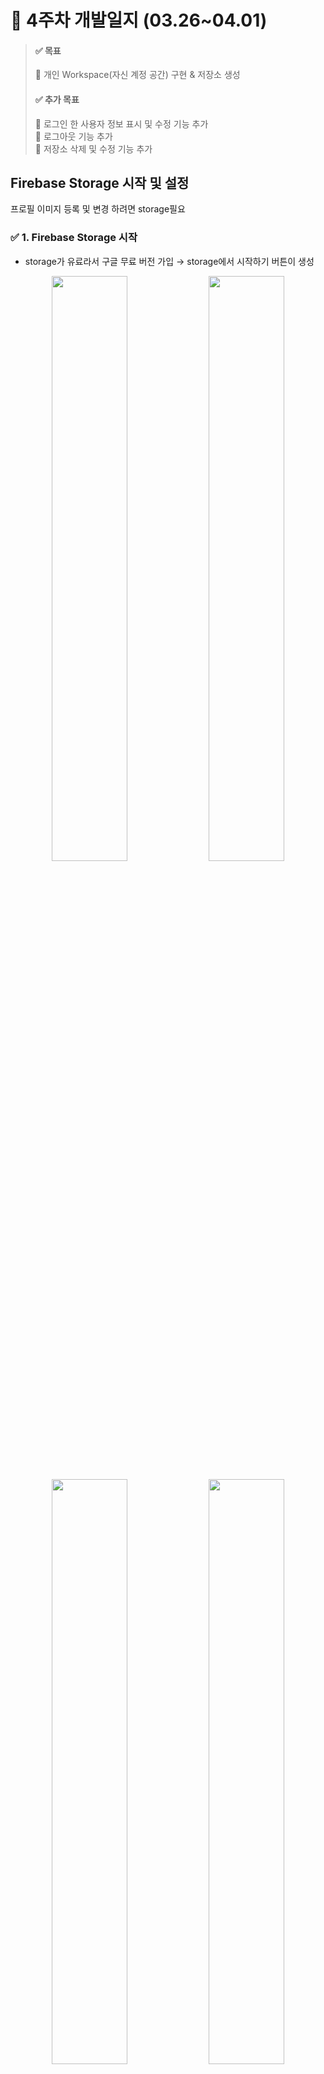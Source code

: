 # 📝 4주차 개발일지 (03.26~04.01)

> #### ✅ 목표
> 📌 개인 Workspace(자신 계정 공간) 구현 & 저장소 생성
> #### ✅ 추가 목표
> 📌 로그인 한 사용자 정보 표시 및 수정 기능 추가 <br>
> 📌 로그아웃 기능 추가 <br>
> 📌 저장소 삭제 및 수정 기능 추가


## Firebase Storage 시작 및 설정

프로필 이미지 등록 및 변경 하려면 storage필요

### **✅ 1. Firebase Storage 시작**

- storage가 유료라서 구글 무료 버전 가입 → storage에서 시작하기 버튼이 생성
<p align="center">  
     <img src="https://github.com/user-attachments/assets/825ea629-0bd7-4dc1-8fef-98536944a040" align="center" width="49%">  
     <img src="https://github.com/user-attachments/assets/7df128be-9687-42d3-a65d-b4b4dce13fda" align="center" width="49%">
</p>
<p align="center">  
     <img src="https://github.com/user-attachments/assets/732765e0-1a20-4a68-a64f-8a25382fcbcc" align="center" width="49%">  
     <img src="https://github.com/user-attachments/assets/1c55c6aa-f7cd-4bcf-94f9-dd635e16e1a9" align="center" width="49%">
</p>
<p align="left">  
     <img src="https://github.com/user-attachments/assets/2754b17d-3fad-41ea-8494-c57881d9ac28" align="center" width="50%"> 
</p>

### **✅ 2. Firebase Storage 설정**

- auth가 있는 경우에만 read/write허용가능 하도록 설정 변경
<p align="center">  
     <img src="https://github.com/user-attachments/assets/cca7c444-746f-49da-aba4-aa3960c168d1" align="center" width="49%">  
     <img src="https://github.com/user-attachments/assets/21a06af8-1a33-4cbc-b8a9-f0b6880d7179" align="center" width="49%">
</p>

## 로그인 한 사용자의 정보 표시

로그인한 사용자의 정보(닉네임, 프로필 이미지) 표시

### **✅ 1.** 이메일, 비밀번호 로그인 경우 : 닉네임은 회원가입시 닉네임, 프로필은 기본 이미지

![Image](https://github.com/user-attachments/assets/384823c4-d01d-45c0-8169-b7699acf23d9)

### **✅ 2.** 구글 로그인 경우 : 닉네임 및 프로필 이미지 모두 구글 계정 닉네임과 이미지

![Image](https://github.com/user-attachments/assets/636cd288-c3b5-4175-8e97-dbbe9cafcd9c)

## 프로필 이미지, 닉네임 변경 기능 구현 + 로그아웃 구현

### **✅ 1. 개인 정보 미니 창**

- 프로필 이미지 클릭시 작은 프로필 이미지, 닉네임, 계정에 대한 정보와 로그아웃 버튼이 있는 창 구현

  ![Image](https://github.com/user-attachments/assets/037ae0f9-a74c-4765-8e95-624c1b1d7390)

### **✅ 2. 프로필 이미지 변경 기능**

- 창안에 작은 프로필 이미지 클릭시 로컬에서 이미지 업로드 가능

   ![Image](https://github.com/user-attachments/assets/20a56bbb-3944-4ae6-affb-507cfd041445)
    
- 열기 한 뒤 잠시 로딩 시간 후 기존 프로필과 작은 프로필 모두 변경

  ![Image](https://github.com/user-attachments/assets/cd163972-8384-4f67-85d0-b94ceb60d162)

### **✅ 2. 닉네임 변경 기능**

- 닉네임 보이는 부분을 입력 창으로 하여 원래 닉네임을 지우고 원하는 닉네임 작성

  ![Image](https://github.com/user-attachments/assets/1844972f-f11b-406a-a029-25d13956f860)
    
- 닉네임 변경 하고 일정 로딩 시간 후 메인 타이틀 닉네임 변경

   ![Image](https://github.com/user-attachments/assets/6f8eb2b3-e41d-4652-972d-c47a7144331e)

### **✅ 3. 로그아웃 기능**

- 로그아웃 버튼 클릭 시 로그아웃 후 로그인 페이지로 이동
<p align="center">  
     <img src="https://github.com/user-attachments/assets/7c6cfa10-688f-4594-8d40-8a433f99a859" align="center" width="43%">  
     <img src="https://github.com/user-attachments/assets/c1b90129-5bf9-48bd-b416-cd639ee7cf6a" align="center" width="56%">
</p>

### **✅ 4. 문제 발생 및 해결**

문제 발생 : **이메일 로그인**을 했을경우 127.0.0.1 도메인에서는 정상적으로 닉네임과 이미지가 로드됨 <br>
**하지만 localhost 도메인에서는 구글계정 닉네임과 이미지가 로드되는 문제**
  
  - 개발자 모드(F12) → storage → local storage를 보면서 로그인, 로그아웃 실행 하면서 문제 원인 찾기
    
      - 127.0.0.1 도메인에서는 local storage에 닉네임과 이미지 값이 저장되어 있지 않음
        
      - localhost 도메인에서는 구글계정의 닉네임과 이미지 값이 저장되어 있음
        
      - firebase에서 구글 로그인을 구현하기 위해서는 도메인이 있어야 해서 localhost에서만 로그인이 가능함 <br>
      → 이를 통해 구글 로그인 코드에 문제 있다는 것을 발견

  - 코드 파악 및 수정
    
      - local storage에 정보를 저장하는 코드가 있어서 구글 계정 정보가 localhost 도메인에서 변경되지 않고 유지됨
        
      - Firebase Auth에서 로그인 정보를 관리하니까 굳이 Local Storage에 직접 저장하지 않아도 자동으로 갱신됨 따라서 관련 코드 삭제
        
      - 관련 코드 삭제 함으로써 닉네임 변경 시 새로고침을 하면 변경된 닉네임이 유지되지 않음 <br>
          → 닉네임 변경 코드에서 local storage에 저장하여 새로고침을 해도 유지되도록 변경

## Firebase Firestore 시작 및 설정

저장소 추가 기능을 위해 firestore 필요

### **✅ 1. 데이터 베이스 만들기**

![Image](https://github.com/user-attachments/assets/1f6a520c-e6bc-4f3b-adaf-1c17e8a00edb)

### **✅ 2. 위치 설정 : 서울**

![Image](https://github.com/user-attachments/assets/c0eb9a9f-f56e-4572-8ec1-f7c138251dde)

### **✅ 3. 보안규칙 설정: 테스트모드**

테스트 모드로 설정해야 localhost에서 firestore로 데이터 요청이 가능

![Image](https://github.com/user-attachments/assets/d1d6fc98-67c7-4d7b-89bf-348fa4882c18)
![Image](https://github.com/user-attachments/assets/62e3c3cd-2d46-434a-945a-fda48e2fea83)
![Image](https://github.com/user-attachments/assets/9ff5c167-9d55-4a33-8329-fb870b3611b4)

### **✅ 4. firebase.js코드 수정**

![Image](https://github.com/user-attachments/assets/dc36fb2c-3684-48f7-ba0a-72ca5159c8d2)

## **추가된 저장소 화면에 표시**

firestore에 저장된 저장소 목록들을 화면에 표시

### **✅ 1. 정렬 관련 코드 문제 발생 및 해결**

- 정렬 코드를 작성했으나 firestore에 색인이 없어 오류 발생
    
    ![Image](https://github.com/user-attachments/assets/ac8689ba-fee4-4220-8564-a4a57e5c104e)
    
- firestore에 색인을 추가하여 오류 해결
    
    ![Image](https://github.com/user-attachments/assets/508751cc-78ed-49e9-a4a1-1579299e93d7) 

### **✅ 2. 저장소 표시**

- 저장소의 기간을 기준으로 최신 순으로 정렬되어  표시
    
    ![Image](https://github.com/user-attachments/assets/4bf3d750-fe47-4bcc-9a9a-c106609b0304)

### **✅ 3. 저장소 목록 사이드바 표시**

- 저장소 목록이 사이드바에 년도별로 그룹화되어 표시, 년도를 클릭하면 해당년도 기간의 저장소 목록을 확인가능
    
    ![Image](https://github.com/user-attachments/assets/2ae77fa1-f7b0-451b-9a8b-070fe164d876)

## 저장소 추가 기능

### **✅ 1. 저장소 추가 버튼 클릭**

![Image](https://github.com/user-attachments/assets/61858ae5-e1f4-495c-be42-0b168f71bef1)

### **✅ 2. 저장소 정보 입력 및 추가**

- 저장소 이름 및 기간 입력 후 추가 (해당이미지는 3개의 저장소 추가후 4번째 저장소 추가하는 이미지)
    
    ![Image](https://github.com/user-attachments/assets/aef66d8f-589a-48dd-ad31-a67ecd274fc3)

### **✅ 3. 추가된 저장소 확인**

- 저장된 데이터를 실시간으로 workspace페이지에서 확인
    
    ![Image](https://github.com/user-attachments/assets/16b13fa3-14b6-45a5-aa26-701e8cbd4ff2)
    
- firebase에 데이터가 저장됨
    
    ![Image](https://github.com/user-attachments/assets/bf5085fd-220b-4059-ada2-dccbc018e889)  

## **저장소 수정 기능**

### **✅ 1. 저장소 수정 버튼 클릭**

- 행복한 2025년도가 되었으면이라는 저장소의 수정 버튼 클릭
    
    ![Image](https://github.com/user-attachments/assets/6f4421e1-467f-4f2b-bcb4-f4f56931c619) 

### **✅ 2. 수정할 정보 입력**

- 새 저장소 이름 입력 : 행복한 2025년도 보내자!!
    
    ![Image](https://github.com/user-attachments/assets/2cba155c-992b-4181-b4cc-1c16a44d598b)
    
- 새 시작 날짜입력 : 2025-03-04
    
    ![Image](https://github.com/user-attachments/assets/d10a5ed1-bdc3-4d37-90c6-cc699a91dffa)

- 새 종료 날짜 입력 : 2025-12-31
    
    ![Image](https://github.com/user-attachments/assets/6636cf7a-6b6a-4032-8679-baa9a24f12f5)

### **✅ 3. 수정된 저장소 확인**

- 수정된 데이터를 실시간으로 workspace페이지에서 확인
    
    ![Image](https://github.com/user-attachments/assets/97eaf7c4-7d52-47fa-b821-d395872b7e9f)

- firebase에 데이터가 수정됨 (필드 값이 수정된걸 확인가능)
    
    ![Image](https://github.com/user-attachments/assets/6267a44f-ebb8-4dc2-b912-2a41f8aa0fd8)
    
## **저장소 삭제 기능**

### **✅ 1. 저장소 삭제 버튼 클릭**

- 2026년도.. 저장소의 삭제 버튼 클릭
    
    ![Image](https://github.com/user-attachments/assets/159546b9-21c0-4d09-9a99-de0cb17c72e9)

### **✅ 2. 삭제 여부 재확인**

- 삭제 여부 재확인을 통해 실수로 버튼을 눌러 삭제하는 일 방지
    
    ![Image](https://github.com/user-attachments/assets/56869534-9ee4-47f9-bc6e-07f98d67b690)

### **✅ 3. 삭제된 저장소**

- 삭제된 데이터를 실시간으로 workspace페이지에서 확인가능
    
    ![Image](https://github.com/user-attachments/assets/f131b403-9507-447f-8a4f-f6e6274c43d9)

- firebase에 저장소가 삭제됨 (문서가 삭제되어 3개만 남은것 확인 가능)
    
    ![Image](https://github.com/user-attachments/assets/3683807b-4d0e-4690-8b49-47807fb5997f)
  
